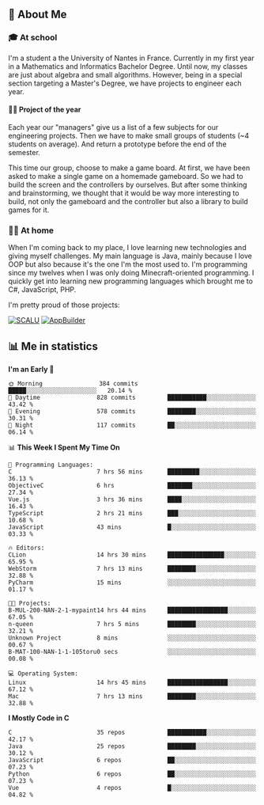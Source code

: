 ## 👀 About Me

### 🎓 At school

I'm a student a the University of Nantes in France. Currently in my first year in a Mathematics and Informatics Bachelor Degree. Until now, my classes are just about algebra and small algorithms. However, being in a special section targeting a Master's Degree, we have projects to engineer each year. 

#### 🔧🔬 Project of the year

Each year our "managers" give us a list of a few subjects for our engineering projects. Then we have to make small groups of students (~4 students on average). And return a prototype before the end of the semester.

This time our group, choose to make a game board. At first, we have been asked to make a single game on a homemade gameboard. So we had to build the screen and the controllers by ourselves. 
But after some thinking and brainstorming, we thought that it would be way more interesting to build, not only the gameboard and the controller but also a library to build games for it.

### 👨‍💻 At home

When I'm coming back to my place, I love learning new technologies and giving myself challenges. My main language is Java, mainly because I love OOP but also because it's the one I'm the most used to. I'm programming since my twelves when I was only doing Minecraft-oriented programming.  I quickly get into learning new programming languages which brought me to C#, JavaScript, PHP. 

I'm pretty proud of those projects:

[![SCALU](https://github-readme-stats.vercel.app/api/pin?username=renardfute&repo=SCALU)](https://github.com/renardfute/scalu)
[![AppBuilder](https://github-readme-stats.vercel.app/api/pin?username=pulsedev2&repo=AppBuilder)](https://github.com/pulsedev2/AppBuilder)

## 📊 Me in statistics
<!--START_SECTION:waka-->
**I'm an Early 🐤** 

```text
🌞 Morning                384 commits         █████░░░░░░░░░░░░░░░░░░░░   20.14 % 
🌆 Daytime                828 commits         ███████████░░░░░░░░░░░░░░   43.42 % 
🌃 Evening                578 commits         ████████░░░░░░░░░░░░░░░░░   30.31 % 
🌙 Night                  117 commits         ██░░░░░░░░░░░░░░░░░░░░░░░   06.14 % 
```


📊 **This Week I Spent My Time On** 

```text
💬 Programming Languages: 
C                        7 hrs 56 mins       █████████░░░░░░░░░░░░░░░░   36.13 % 
ObjectiveC               6 hrs               ███████░░░░░░░░░░░░░░░░░░   27.34 % 
Vue.js                   3 hrs 36 mins       ████░░░░░░░░░░░░░░░░░░░░░   16.43 % 
TypeScript               2 hrs 21 mins       ███░░░░░░░░░░░░░░░░░░░░░░   10.68 % 
JavaScript               43 mins             █░░░░░░░░░░░░░░░░░░░░░░░░   03.33 % 

🔥 Editors: 
CLion                    14 hrs 30 mins      ████████████████░░░░░░░░░   65.95 % 
WebStorm                 7 hrs 13 mins       ████████░░░░░░░░░░░░░░░░░   32.88 % 
PyCharm                  15 mins             ░░░░░░░░░░░░░░░░░░░░░░░░░   01.17 % 

🐱‍💻 Projects: 
B-MUL-200-NAN-2-1-mypaint14 hrs 44 mins      █████████████████░░░░░░░░   67.05 % 
n-queen                  7 hrs 5 mins        ████████░░░░░░░░░░░░░░░░░   32.21 % 
Unknown Project          8 mins              ░░░░░░░░░░░░░░░░░░░░░░░░░   00.67 % 
B-MAT-100-NAN-1-1-105toru0 secs              ░░░░░░░░░░░░░░░░░░░░░░░░░   00.08 % 

💻 Operating System: 
Linux                    14 hrs 45 mins      █████████████████░░░░░░░░   67.12 % 
Mac                      7 hrs 13 mins       ████████░░░░░░░░░░░░░░░░░   32.88 % 
```

**I Mostly Code in C** 

```text
C                        35 repos            ███████████░░░░░░░░░░░░░░   42.17 % 
Java                     25 repos            ████████░░░░░░░░░░░░░░░░░   30.12 % 
JavaScript               6 repos             ██░░░░░░░░░░░░░░░░░░░░░░░   07.23 % 
Python                   6 repos             ██░░░░░░░░░░░░░░░░░░░░░░░   07.23 % 
Vue                      4 repos             █░░░░░░░░░░░░░░░░░░░░░░░░   04.82 % 
```




<!--END_SECTION:waka-->
